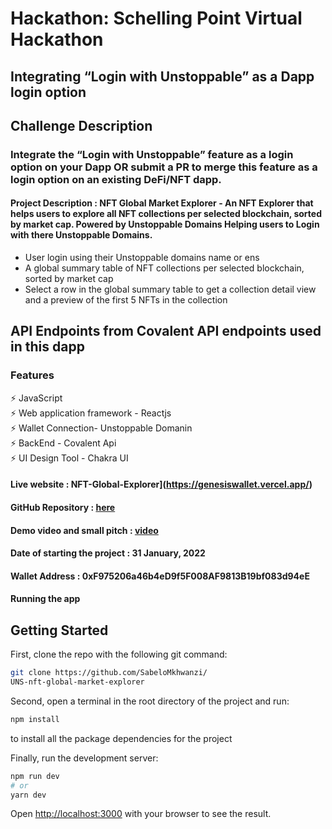 # Hackathon: Schelling Point Virtual Hackathon

## Integrating “Login with Unstoppable” as a Dapp login option

## Challenge Description

### Integrate the “Login with Unstoppable” feature as a login option on your Dapp OR submit a PR to merge this feature as a login option on an existing DeFi/NFT dapp.

#### Project Description : NFT Global Market Explorer - An NFT Explorer that helps users to explore all NFT collections per selected blockchain, sorted by market cap. Powered by Unstoppable Domains Helping users to Login with there Unstoppable Domains.

- User login using their Unstoppable domains name or ens
- A global summary table of NFT collections per selected blockchain, sorted by market cap
- Select a row in the global summary table to get a collection detail view and a preview of the first 5 NFTs in the collection

## API Endpoints from Covalent API endpoints used in this dapp

### Features

:zap: JavaScript\
 :zap: Web application framework - Reactjs\
 :zap: Wallet Connection- Unstoppable Domanin\
 :zap: BackEnd - Covalent Api\
 :zap: UI Design Tool - Chakra UI

#### Live website : NFT-Global-Explorer](https://genesiswallet.vercel.app/)

#### GitHub Repository : [here](https://github.com/SabeloMkhwanzi/UNS-nft-global-market-explorer)

#### Demo video and small pitch : [video](youtu.be/v7cw-RK2xNo)

#### Date of starting the project : 31 January, 2022

#### Wallet Address : 0xF975206a46b4eD9f5F008AF9813B19bf083d94eE

#### Running the app

## Getting Started

First, clone the repo with the following git command:

```bash
git clone https://github.com/SabeloMkhwanzi/
UNS-nft-global-market-explorer
```

Second, open a terminal in the root directory of the project and run:

```bash
npm install
```

to install all the package dependencies for the project

Finally, run the development server:

```bash
npm run dev
# or
yarn dev
```

Open [http://localhost:3000](http://localhost:3000) with your browser to see the result.
